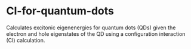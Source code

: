 # CI-for-quantum-dots
Calculates excitonic eigenenergies for quantum dots (QDs) given the electron and hole eigenstates of the QD using a configuration interaction (CI) calculation.
